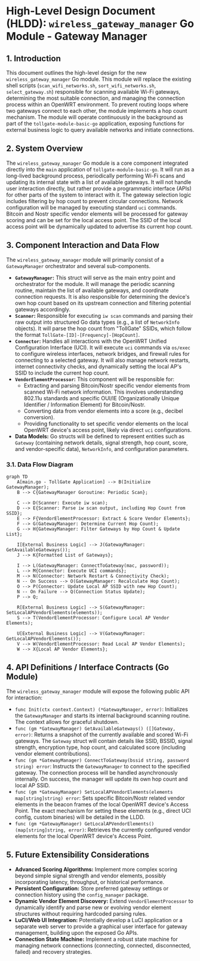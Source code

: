 # High-Level Design Document (HLDD): `wireless_gateway_manager` Go Module - Gateway Manager

## 1. Introduction

This document outlines the high-level design for the new `wireless_gateway_manager` Go module. This module will replace the existing shell scripts (`scan_wifi_networks.sh`, `sort_wifi_networks.sh`, `select_gateway.sh`) responsible for scanning available Wi-Fi gateways, determining the most suitable connection, and managing the connection process within an OpenWRT environment. To prevent routing loops where two gateways connect to each other, the module implements a hop count mechanism. The module will operate continuously in the background as part of the `tollgate-module-basic-go` application, exposing functions for external business logic to query available networks and initiate connections.

## 2. System Overview

The `wireless_gateway_manager` Go module is a core component integrated directly into the `main` application of `tollgate-module-basic-go`. It will run as a long-lived background process, periodically performing Wi-Fi scans and updating its internal state with a list of available gateways. It will not handle user interaction directly, but rather provide a programmatic interface (APIs) for other parts of the system to interact with it. The gateway selection logic includes filtering by hop count to prevent circular connections. Network configuration will be managed by executing standard `uci` commands. Bitcoin and Nostr specific vendor elements will be processed for gateway scoring and can be set for the local access point. The SSID of the local access point will be dynamically updated to advertise its current hop count.

## 3. Component Interaction and Data Flow

The `wireless_gateway_manager` module will primarily consist of a `GatewayManager` orchestrator and several sub-components.

*   **`GatewayManager`:** This struct will serve as the main entry point and orchestrator for the module. It will manage the periodic scanning routine, maintain the list of available gateways, and coordinate connection requests. It is also responsible for determining the device's own hop count based on its upstream connection and filtering potential gateways accordingly.
*   **`Scanner`:** Responsible for executing `iw scan` commands and parsing their raw output into structured Go data types (e.g., a list of `NetworkInfo` objects). It will parse the hop count from "TollGate" SSIDs, which follow the format `TollGate-[ID]-[Frequency]-[HopCount]`.
*   **`Connector`:** Handles all interactions with the OpenWRT Unified Configuration Interface (UCI). It will execute `uci` commands via `os/exec` to configure wireless interfaces, network bridges, and firewall rules for connecting to a selected gateway. It will also manage network restarts, internet connectivity checks, and dynamically setting the local AP's SSID to include the current hop count.
*   **`VendorElementProcessor`:** This component will be responsible for:
    *   Extracting and parsing Bitcoin/Nostr specific vendor elements from scanned Wi-Fi network information. This involves understanding 802.11u standards and specific OUI/IE (Organizationally Unique Identifier / Information Element) for Bitcoin/Nostr.
    *   Converting data from vendor elements into a score (e.g., decibel conversion).
    *   Providing functionality to set specific vendor elements on the local OpenWRT device's access point, likely via direct `uci` configurations.
*   **Data Models:** Go structs will be defined to represent entities such as `Gateway` (containing network details, signal strength, hop count, score, and vendor-specific data), `NetworkInfo`, and configuration parameters.

### 3.1. Data Flow Diagram

```mermaid
graph TD
    A[main.go - TollGate Application] --> B(Initialize GatewayManager);
    B --> C{GatewayManager Goroutine: Periodic Scan};

    C --> D(Scanner: Execute iw scan);
    D --> E{Scanner: Parse iw scan output, including Hop Count from SSID};
    E --> F{VendorElementProcessor: Extract & Score Vendor Elements};
    F --> G(GatewayManager: Determine Current Hop Count);
    G --> H{GatewayManager: Filter Gateways by Hop Count & Update List};

    I[External Business Logic] --> J(GatewayManager: GetAvailableGateways());
    J --> K{Formatted List of Gateways};

    I --> L(GatewayManager: ConnectToGateway(mac, password));
    L --> M{Connector: Execute UCI commands};
    M --> N(Connector: Network Restart & Connectivity Check);
    N -- On Success --> O(GatewayManager: Recalculate Hop Count);
    O --> P(Connector: Update Local AP SSID with new Hop Count);
    N -- On Failure --> Q(Connection Status Update);
    P --> Q;

    R[External Business Logic] --> S(GatewayManager: SetLocalAPVendorElements(elements));
    S --> T(VendorElementProcessor: Configure Local AP Vendor Elements);

    U[External Business Logic] --> V(GatewayManager: GetLocalAPVendorElements());
    V --> W(VendorElementProcessor: Read Local AP Vendor Elements);
    W --> X{Local AP Vendor Elements};
```

## 4. API Definitions / Interface Contracts (Go Module)

The `wireless_gateway_manager` module will expose the following public API for interaction:

*   `func Init(ctx context.Context) (*GatewayManager, error)`: Initializes the `GatewayManager` and starts its internal background scanning routine. The context allows for graceful shutdown.
*   `func (gm *GatewayManager) GetAvailableGateways() ([]Gateway, error)`: Returns a snapshot of the currently available and scored Wi-Fi gateways. The `Gateway` struct will contain details like SSID, BSSID, signal strength, encryption type, hop count, and calculated score (including vendor element contributions).
*   `func (gm *GatewayManager) ConnectToGateway(bssid string, password string) error`: Instructs the `GatewayManager` to connect to the specified gateway. The connection process will be handled asynchronously internally. On success, the manager will update its own hop count and local AP SSID.
*   `func (gm *GatewayManager) SetLocalAPVendorElements(elements map[string]string) error`: Sets specific Bitcoin/Nostr related vendor elements in the beacon frames of the local OpenWRT device's Access Point. The exact mechanism for setting these elements (e.g., direct UCI config, custom binaries) will be detailed in the LLDD.
*   `func (gm *GatewayManager) GetLocalAPVendorElements() (map[string]string, error)`: Retrieves the currently configured vendor elements for the local OpenWRT device's Access Point.

## 5. Future Extensibility Considerations

*   **Advanced Scoring Algorithms:** Implement more complex scoring beyond simple signal strength and vendor elements, possibly incorporating latency, throughput, or historical performance.
*   **Persistent Configuration:** Store preferred gateway settings or connection history using the `config_manager` package.
*   **Dynamic Vendor Element Discovery:** Extend `VendorElementProcessor` to dynamically identify and parse new or evolving vendor element structures without requiring hardcoded parsing rules.
*   **LuCI/Web UI Integration:** Potentially develop a LuCI application or a separate web server to provide a graphical user interface for gateway management, building upon the exposed Go APIs.
*   **Connection State Machine:** Implement a robust state machine for managing network connections (connecting, connected, disconnected, failed) and recovery strategies.